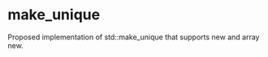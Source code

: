 make_unique
===========

Proposed implementation of std::make_unique that supports new and
array new.
